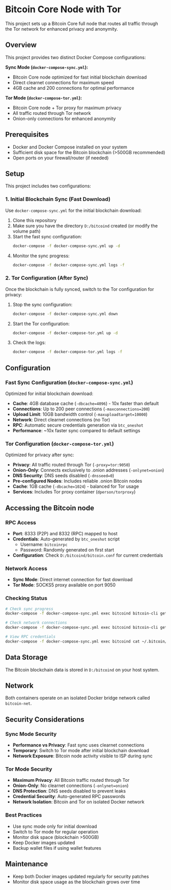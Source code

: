 # Bitcoin Core Node with Tor

This project sets up a Bitcoin Core full node that routes all traffic through the Tor network for enhanced privacy and anonymity.

## Overview

This project provides two distinct Docker Compose configurations:

**Sync Mode (`docker-compose-sync.yml`):**
- Bitcoin Core node optimized for fast initial blockchain download
- Direct clearnet connections for maximum speed
- 4GB cache and 200 connections for optimal performance

**Tor Mode (`docker-compose-tor.yml`):**
- Bitcoin Core node + Tor proxy for maximum privacy
- All traffic routed through Tor network
- Onion-only connections for enhanced anonymity

## Prerequisites

- Docker and Docker Compose installed on your system
- Sufficient disk space for the Bitcoin blockchain (>500GB recommended)
- Open ports on your firewall/router (if needed)

## Setup

This project includes two configurations:

### 1. Initial Blockchain Sync (Fast Download)
Use `docker-compose-sync.yml` for the initial blockchain download:

1. Clone this repository
2. Make sure you have the directory `D:/bitcoind` created (or modify the volume path)
3. Start the fast sync configuration:
   ```bash
   docker-compose -f docker-compose-sync.yml up -d
   ```
4. Monitor the sync progress:
   ```bash
   docker-compose -f docker-compose-sync.yml logs -f
   ```

### 2. Tor Configuration (After Sync)
Once the blockchain is fully synced, switch to the Tor configuration for privacy:

1. Stop the sync configuration:
   ```bash
   docker-compose -f docker-compose-sync.yml down
   ```
2. Start the Tor configuration:
   ```bash
   docker-compose -f docker-compose-tor.yml up -d
   ```
3. Check the logs:
   ```bash
   docker-compose -f docker-compose-tor.yml logs -f
   ```

## Configuration

### Fast Sync Configuration (`docker-compose-sync.yml`)
Optimized for initial blockchain download:
- **Cache**: 4GB database cache (`-dbcache=4096`) - 10x faster than default
- **Connections**: Up to 200 peer connections (`-maxconnections=200`)
- **Upload Limit**: 10GB bandwidth control (`-maxuploadtarget=10000`)
- **Network**: Direct clearnet connections (no Tor)
- **RPC**: Automatic secure credentials generation via `btc_oneshot`
- **Performance**: ~10x faster sync compared to default settings

### Tor Configuration (`docker-compose-tor.yml`)
Optimized for privacy after sync:
- **Privacy**: All traffic routed through Tor (`-proxy=tor:9050`)
- **Onion-Only**: Connects exclusively to .onion addresses (`-onlynet=onion`)
- **DNS Security**: DNS seeds disabled (`-dnsseed=0`)
- **Pre-configured Nodes**: Includes reliable .onion Bitcoin nodes
- **Cache**: 1GB cache (`-dbcache=1024`) - balanced for Tor usage
- **Services**: Includes Tor proxy container (`dperson/torproxy`)

## Accessing the Bitcoin node

### RPC Access
- **Port**: 8333 (P2P) and 8332 (RPC) mapped to host
- **Credentials**: Auto-generated by `btc_oneshot` script
  - Username: `bitcoinrpc` 
  - Password: Randomly generated on first start
- **Configuration**: Check `D:/bitcoind/bitcoin.conf` for current credentials

### Network Access
- **Sync Mode**: Direct internet connection for fast download
- **Tor Mode**: SOCKS5 proxy available on port 9050

### Checking Status
```bash
# Check sync progress
docker-compose -f docker-compose-sync.yml exec bitcoind bitcoin-cli getblockchaininfo

# Check network connections  
docker-compose -f docker-compose-sync.yml exec bitcoind bitcoin-cli getnetworkinfo

# View RPC credentials
docker-compose -f docker-compose-sync.yml exec bitcoind cat ~/.bitcoin/bitcoin.conf
```

## Data Storage

The Bitcoin blockchain data is stored in `D:/bitcoind` on your host system.

## Network

Both containers operate on an isolated Docker bridge network called `bitcoin-net`.

## Security Considerations

### Sync Mode Security
- **Performance vs Privacy**: Fast sync uses clearnet connections
- **Temporary**: Switch to Tor mode after initial blockchain download
- **Network Exposure**: Bitcoin node activity visible to ISP during sync

### Tor Mode Security  
- **Maximum Privacy**: All Bitcoin traffic routed through Tor
- **Onion-Only**: No clearnet connections (`-onlynet=onion`)
- **DNS Protection**: DNS seeds disabled to prevent leaks
- **Credential Security**: Auto-generated RPC passwords
- **Network Isolation**: Bitcoin and Tor on isolated Docker network

### Best Practices
- Use sync mode only for initial download
- Switch to Tor mode for regular operation
- Monitor disk space (blockchain >500GB)
- Keep Docker images updated
- Backup wallet files if using wallet features

## Maintenance

- Keep both Docker images updated regularly for security patches
- Monitor disk space usage as the blockchain grows over time